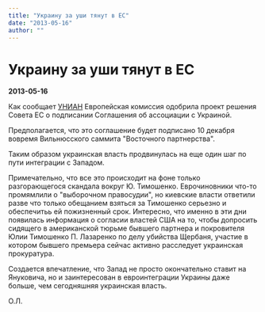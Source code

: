 ```yaml
---
title: "Украину за уши тянут в ЕС"
date: "2013-05-16"
author: ""
---
```


# Украину за уши тянут в ЕС

**2013-05-16** 

Как сообщает [УНИАН](http://www.unian.net/news/570819-evrokomissiya-odobrila-proekt-resheniya-soveta-es-po-podpisaniyu-assotsiatsii-s-ukrainoy.html) Европейская комиссия одобрила проект решения Совета ЕС о подписании Соглашения об ассоциации с Украиной.

Предполагается, что это соглашение будет подписано 10 декабря вовремя Вильнюсского саммита "Восточного партнерства".

Таким образом украинская власть продвинулась на еще один шаг по пути интеграции с Западом.

Примечательно, что все это происходит на фоне только разгорающегося скандала вокруг Ю. Тимошенко. Еврочиновники что-то промямлили о "выборочном правосудии", но киевские власти ответили разве что только обещанием взяться за Тимошенко серьезно и обеспечитьь ей пожизненный срок. Интересно, что именно в эти дни появилась информация о согласии властей США на то, чтобы допросить сидящего в американской тюрьме бывшего партнера и покровителя Юлии Тимошенко П. Лазаренко по делу убийства Щербаня, участие в котором бывшего премьера сейчас активно расследует украинская прокуратура.

Создается впечатление, что Запад не просто окончательно ставит на Януковича, но и заинтересован в евроинтеграции Украины даже больше, чем сегодняшняя украинская власть.

О.Л.